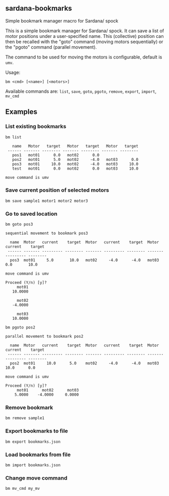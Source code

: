 ## sardana-bookmarks
Simple bookmark manager macro for Sardana/ spock


This is a simple bookmark manager for Sardana/ spock. It can save a list of motor positions under a user-specified name. This (collective) position can then be recalled with the "goto" command (moving motors sequentially) or the "pgoto" command (parallel movement).

The command to be used for moving the motors is configurable, default is `umv`.

Usage:

`bm <cmd> [<name>] [<motors>]`

Available commands are: `list`, `save`, `goto`, `pgoto`, `remove`, `export`, `import`, `mv_cmd`

## Examples


### List existing bookmarks
`bm list`

```
   name   Motor   target   Motor   target   Motor   target
 ------ ------- -------- ------- -------- ------- --------
   pos1   mot01      0.0   mot02      0.0
   pos2   mot01      5.0   mot02     -4.0   mot03      0.0
   pos3   mot01     10.0   mot02     -4.0   mot03     10.0
   test   mot01      0.0   mot02      0.0   mot03     10.0

move command is umv
```

### Save current position of selected motors
`bm save sample1 motor1 motor2 motor3`

### Go to saved location
`bm goto pos3`

```
sequential movement to bookmark pos3

  name  Motor   current    target  Motor   current    target  Motor   current    target 
 ------ ------- --------- -------- ------- --------- -------- ------- --------- --------
  pos3  mot01     5.0       10.0   mot02     -4.0      -4.0   mot03     0.0       10.0  

move command is umv

Proceed (Y/n) [y]? 
     mot01
   10.0000

     mot02
   -4.0000

     mot03
   10.0000
```

`bm pgoto pos2`

```
parallel movement to bookmark pos2

  name  Motor   current    target  Motor   current    target  Motor   current    target 
 ------ ------- --------- -------- ------- --------- -------- ------- --------- --------
  pos2  mot01     10.0      5.0    mot02     -4.0      -4.0   mot03     10.0      0.0   

move command is umv

Proceed (Y/n) [y]? 
     mot01      mot02      mot03
    5.0000    -4.0000     0.0000
```

### Remove bookmark
`bm remove sample1`

### Export bookmarks to file
`bm export bookmarks.json`

### Load bookmarks from file
`bm import bookmarks.json`

### Change move command
`bm mv_cmd my_mv`


